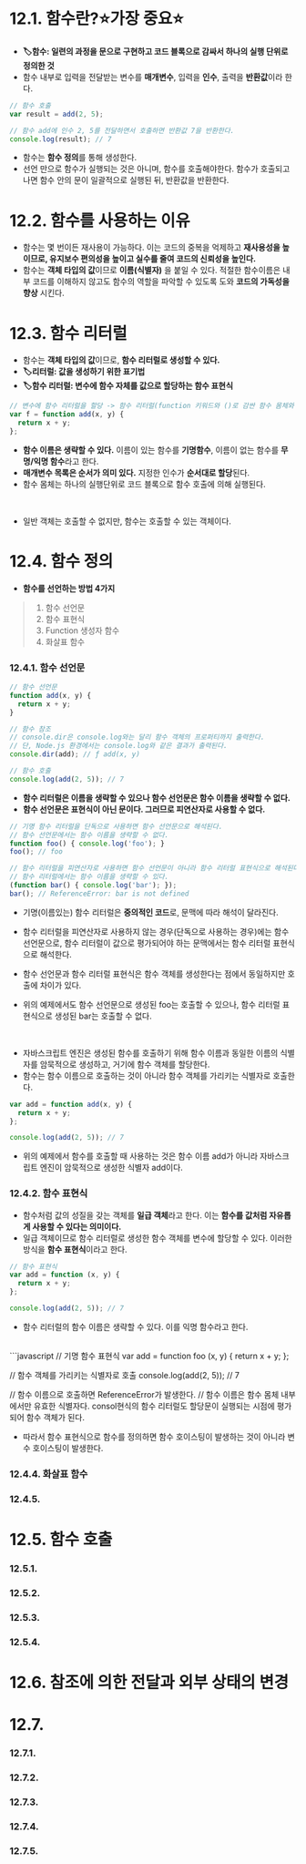 # 12.1. 함수란?⭐가장 중요⭐
- **🏷️함수: 일련의 과정을 문으로 구현하고 코드 블록으로 감싸서 하나의 실행 단위로 정의한 것**
- 함수 내부로 입력을 전달받는 변수를 **매개변수**, 입력을 **인수**, 출력을 **반환값**이라 한다.
```javascript
// 함수 호출
var result = add(2, 5);

// 함수 add에 인수 2, 5를 전달하면서 호출하면 반환값 7을 반환한다.
console.log(result); // 7
```
- 함수는 **함수 정의**를 통해 생성한다.
- 선언 만으로 함수가 실행되는 것은 아니며, 함수를 호출해야한다. 함수가 호출되고 나면 함수 안의 문이 일괄적으로 실행된 뒤, 반환값을 반환한다.

# 12.2. 함수를 사용하는 이유
- 함수는 몇 번이든 재사용이 가능하다. 이는 코드의 중복을 억제하고 **재사용성을 높이므로, 유지보수 편의성을 높이고 실수를 줄여 코드의 신뢰성을 높인다.**
- 함수는 **객체 타입의 값**이므로 **이름(식별자)** 을 붙일 수 있다. 적절한 함수이름은 내부 코드를 이해하지 않고도 함수의 역할을 파악할 수 있도록 도와 **코드의 가독성을 향상** 시킨다.

# 12.3. 함수 리터럴
- 함수는 **객체 타입의 값**이므로, **함수 리터럴로 생성할 수 있다.**
- **🏷️리터럴: 값을 생성하기 위한 표기법**
- **🏷️함수 리터럴: 변수에 함수 자체를 값으로 할당하는 함수 표현식**
```javascript
// 변수에 함수 리터럴을 할당 -> 함수 리터럴(function 키워드와 ()로 감싼 함수 몸체와 함께 정의)
var f = function add(x, y) {
  return x + y;
};
```
- **함수 이름은 생략할 수 있다.** 이름이 있는 함수를 **기명함수**, 이름이 없는 함수를 **무명/익명 함수**라고 한다.
- **매개변수 목록은 순서가 의미 있다.** 지정한 인수가 **순서대로 할당**된다.
- 함수 몸체는 하나의 실행단위로 코드 블록으로 함수 호출에 의해 실행된다.
<br />

- 일반 객체는 호출할 수 없지만, 함수는 호출할 수 있는 객체이다.

# 12.4. 함수 정의
- **함수를 선언하는 방법 4가지**
> 1. 함수 선언문
> 2. 함수 표현식
> 3. Function 생성자 함수
> 4. 화살표 함수

### 12.4.1. 함수 선언문
```javascript
// 함수 선언문
function add(x, y) {
  return x + y;
}

// 함수 참조
// console.dir은 console.log와는 달리 함수 객체의 프로퍼티까지 출력한다.
// 단, Node.js 환경에서는 console.log와 같은 결과가 출력된다.
console.dir(add); // ƒ add(x, y)

// 함수 호출
console.log(add(2, 5)); // 7
```
- **함수 리터럴은 이름을 생략할 수 있으나 함수 선언문은 함수 이름을 생략할 수 없다.**
- **함수 선언문은 표현식이 아닌 문이다. 그러므로 피연산자로 사용할 수 없다.**

```javascript
// 기명 함수 리터럴을 단독으로 사용하면 함수 선언문으로 해석된다.
// 함수 선언문에서는 함수 이름을 생략할 수 없다.
function foo() { console.log('foo'); }
foo(); // foo

// 함수 리터럴을 피연산자로 사용하면 함수 선언문이 아니라 함수 리터럴 표현식으로 해석된다.
// 함수 리터럴에서는 함수 이름을 생략할 수 있다.
(function bar() { console.log('bar'); });
bar(); // ReferenceError: bar is not defined
```
- 기명(이름있는) 함수 리터럴은 **중의적인 코드**로, 문맥에 따라 해석이 달라진다.
- 함수 리터럴을 피연산자로 사용하지 않는 경우(단독으로 사용하는 경우)에는 함수 선언문으로, 함수 리터럴이 값으로 평가되어야 하는 문맥에서는 함수 리터럴 표현식으로 해석한다.

- 함수 선언문과 함수 리터럴 표현식은 함수 객체를 생성한다는 점에서 동일하지만 호출에 차이가 있다.
- 위의 예제에서도 함수 선언문으로 생성된 foo는 호출할 수 있으나, 함수 리터럴 표현식으로 생성된 bar는 호출할 수 없다.
<br />

- 자바스크립트 엔진은 생성된 함수를 호출하기 위해 함수 이름과 동일한 이름의 식별자를 암묵적으로 생성하고, 거기에 함수 객체를 할당한다.
- 함수는 함수 이름으로 호출하는 것이 아니라 함수 객체를 가리키는 식별자로 호출한다.
  
```javascript
var add = function add(x, y) {
  return x + y;
};

console.log(add(2, 5)); // 7
```
- 위의 예제에서 함수를 호출할 때 사용하는 것은 함수 이름 add가 아니라 자바스크립트 엔진이 암묵적으로 생성한 식별자 add이다.

### 12.4.2. 함수 표현식
- 함수처럼 값의 성질을 갖는 객체를 **일급 객체**라고 한다. 이는 **함수를 값처럼 자유롭게 사용할 수 있다는 의미이다.**
- 일급 객체이므로 함수 리터럴로 생성한 함수 객체를 변수에 할당할 수 있다. 이러한 방식을 **함수 표현식**이라고 한다.
```javascript
// 함수 표현식
var add = function (x, y) {
  return x + y;
};

console.log(add(2, 5)); // 7
```
- 함수 리터럴의 함수 이름은 생략할 수 있다. 이를 익명 함수라고 한다.
<br />
```javascript
// 기명 함수 표현식
var add = function foo (x, y) {
  return x + y;
};

// 함수 객체를 가리키는 식별자로 호출
console.log(add(2, 5)); // 7

// 함수 이름으로 호출하면 ReferenceError가 발생한다.
// 함수 이름은 함수 몸체 내부에서만 유효한 식별자다.
consol현식의 함수 리터럴도 할당문이 실행되는 시점에 평가되어 함수 객체가 된다.
- 따라서 함수 표현식으로 함수를 정의하면 함수 호이스팅이 발생하는 것이 아니라 변수 호이스팅이 발생한다.
### 12.4.4. 화살표 함수
### 12.4.5.

# 12.5. 함수 호출
### 12.5.1.
### 12.5.2.
### 12.5.3.
### 12.5.4.

# 12.6. 참조에 의한 전달과 외부 상태의 변경

# 12.7.
### 12.7.1.
### 12.7.2.
### 12.7.3.
### 12.7.4.
### 12.7.5.

